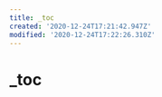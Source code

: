 ```yaml
---
title: _toc
created: '2020-12-24T17:21:42.947Z'
modified: '2020-12-24T17:22:26.310Z'
---
```


# _toc



